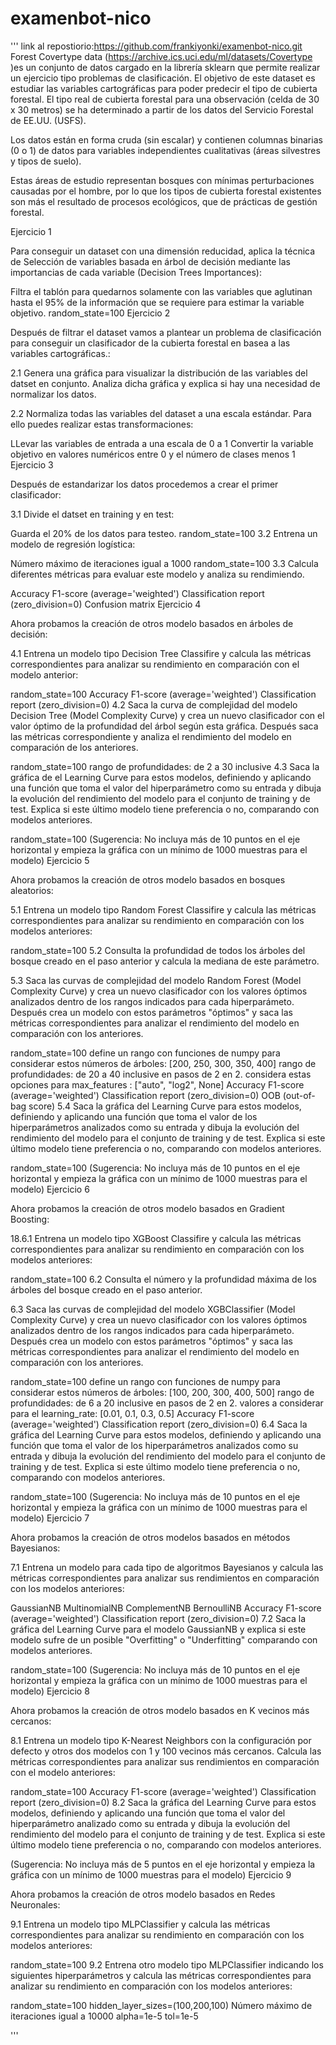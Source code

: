 # examenbot-nico
'''
link al repostiorio:https://github.com/frankiyonki/examenbot-nico.git
Forest Covertype data (https://archive.ics.uci.edu/ml/datasets/Covertype )es un conjunto de datos cargado en la librería sklearn que permite realizar un ejercicio tipo problemas de clasificación. El objetivo de este dataset es estudiar las variables cartográficas para poder predecir el tipo de cubierta forestal. El tipo real de cubierta forestal para una observación (celda de 30 x 30 metros) se ha determinado a partir de los datos del Servicio Forestal de EE.UU. (USFS).

Los datos están en forma cruda (sin escalar) y contienen columnas binarias (0 o 1) de datos para variables independientes cualitativas (áreas silvestres y tipos de suelo).

Estas áreas de estudio representan bosques con mínimas perturbaciones causadas por el hombre, por lo que los tipos de cubierta forestal existentes son más el resultado de procesos ecológicos, que de prácticas de gestión forestal.



Ejercicio 1

Para conseguir un dataset con una dimensión reducidad, aplica la técnica de Selección de variables basada en árbol de decisión mediante las importancias de cada variable (Decision Trees Importances):

Filtra el tablón para quedarnos solamente con las variables que aglutinan hasta el 95% de la información que se requiere para estimar la variable objetivo.
random_state=100
Ejercicio 2

Después de filtrar el dataset vamos a plantear un problema de clasificación para conseguir un clasificador de la cubierta forestal en basea a las variables cartográficas.:

2.1 Genera una gráfica para visualizar la distribución de las variables del datset en conjunto. Analiza dicha gráfica y explica si hay una necesidad de normalizar los datos.

2.2 Normaliza todas las variables del dataset a una escala estándar. Para ello puedes realizar estas transformaciones:

LLevar las variables de entrada a una escala de 0 a 1
Convertir la variable objetivo en valores numéricos entre 0 y el número de clases menos 1
Ejercicio 3

Después de estandarizar los datos procedemos a crear el primer clasificador:

3.1 Divide el datset en training y en test:

Guarda el 20% de los datos para testeo.
random_state=100
3.2 Entrena un modelo de regresión logística:

Número máximo de iteraciones igual a 1000
random_state=100
3.3 Calcula diferentes métricas para evaluar este modelo y analiza su rendimiendo.

Accuracy
F1-score (average='weighted')
Classification report (zero_division=0)
Confusion matrix
Ejercicio 4

Ahora probamos la creación de otros modelo basados en árboles de decisión:

4.1 Entrena un modelo tipo Decision Tree Classifire y calcula las métricas correspondientes para analizar su rendimiento en comparación con el modelo anterior:

random_state=100
Accuracy
F1-score (average='weighted')
Classification report (zero_division=0)
4.2 Saca la curva de complejidad del modelo Decision Tree (Model Complexity Curve) y crea un nuevo clasificador con el valor óptimo de la profundidad del árbol según esta gráfica. Después saca las métricas correspondiente y analiza el rendimiento del modelo en comparación de los anteriores.

random_state=100
rango de profundidades: de 2 a 30 inclusive
4.3 Saca la gráfica de el Learning Curve para estos modelos, definiendo y aplicando una función que toma el valor del hiperparámetro como su entrada y dibuja la evolución del rendimiento del modelo para el conjunto de training y de test. Explica si este último modelo tiene preferencia o no, comparando con modelos anteriores.

random_state=100
(Sugerencia: No incluya más de 10 puntos en el eje horizontal y empieza la gráfica con un mínimo de 1000 muestras para el modelo)
Ejercicio 5

Ahora probamos la creación de otros modelo basados en bosques aleatorios:

5.1 Entrena un modelo tipo Random Forest Classifire y calcula las métricas correspondientes para analizar su rendimiento en comparación con los modelos anteriores:

random_state=100
5.2 Consulta la profundidad de todos los árboles del bosque creado en el paso anterior y calcula la mediana de este parámetro.

5.3 Saca las curvas de complejidad del modelo Random Forest (Model Complexity Curve) y crea un nuevo clasificador con los valores óptimos analizados dentro de los rangos indicados para cada hiperparámeto. Después crea un modelo con estos parámetros "óptimos" y saca las métricas correspondientes para analizar el rendimiento del modelo en comparación con los anteriores.

random_state=100
define un rango con funciones de numpy para considerar estos números de árboles: [200, 250, 300, 350, 400]
rango de profundidades: de 20 a 40 inclusive en pasos de 2 en 2.
considera estas opciones para max_features : ["auto", "log2", None]
Accuracy
F1-score (average='weighted')
Classification report (zero_division=0)
OOB (out-of-bag score)
5.4 Saca la gráfica del Learning Curve para estos modelos, definiendo y aplicando una función que toma el valor de los hiperparámetros analizados como su entrada y dibuja la evolución del rendimiento del modelo para el conjunto de training y de test. Explica si este último modelo tiene preferencia o no, comparando con modelos anteriores.

random_state=100
(Sugerencia: No incluya más de 10 puntos en el eje horizontal y empieza la gráfica con un mínimo de 1000 muestras para el modelo)
Ejercicio 6

Ahora probamos la creación de otros modelo basados en Gradient Boosting:

18.6.1 Entrena un modelo tipo XGBoost Classifire y calcula las métricas correspondientes para analizar su rendimiento en comparación con los modelos anteriores:

random_state=100
6.2 Consulta el número y la profundidad máxima de los árboles del bosque creado en el paso anterior.

6.3 Saca las curvas de complejidad del modelo XGBClassifier (Model Complexity Curve) y crea un nuevo clasificador con los valores óptimos analizados dentro de los rangos indicados para cada hiperparámeto. Después crea un modelo con estos parámetros "óptimos" y saca las métricas correspondientes para analizar el rendimiento del modelo en comparación con los anteriores.

random_state=100
define un rango con funciones de numpy para considerar estos números de árboles: [100, 200, 300, 400, 500]
rango de profundidades: de 6 a 20 inclusive en pasos de 2 en 2.
valores a considerar para el learning_rate: [0.01, 0.1, 0.3, 0.5]
Accuracy
F1-score (average='weighted')
Classification report (zero_division=0)
6.4 Saca la gráfica del Learning Curve para estos modelos, definiendo y aplicando una función que toma el valor de los hiperparámetros analizados como su entrada y dibuja la evolución del rendimiento del modelo para el conjunto de training y de test. Explica si este último modelo tiene preferencia o no, comparando con modelos anteriores.

random_state=100
(Sugerencia: No incluya más de 10 puntos en el eje horizontal y empieza la gráfica con un mínimo de 1000 muestras para el modelo)
Ejercicio 7

Ahora probamos la creación de otros modelos basados en métodos Bayesianos:

7.1 Entrena un modelo para cada tipo de algoritmos Bayesianos y calcula las métricas correspondientes para analizar sus rendimientos en comparación con los modelos anteriores:

GaussianNB
MultinomialNB
ComplementNB
BernoulliNB
Accuracy
F1-score (average='weighted')
Classification report (zero_division=0)
7.2 Saca la gráfica del Learning Curve para el modelo GaussianNB y explica si este modelo sufre de un posible "Overfitting" o "Underfitting" comparando con modelos anteriores.

random_state=100
(Sugerencia: No incluya más de 10 puntos en el eje horizontal y empieza la gráfica con un mínimo de 1000 muestras para el modelo)
Ejercicio 8

Ahora probamos la creación de otros modelo basados en K vecinos más cercanos:

8.1 Entrena un modelo tipo K-Nearest Neighbors con la configuración por defecto y otros dos modelos con 1 y 100 vecinos más cercanos. Calcula las métricas correspondientes para analizar sus rendimientos en comparación con el modelo anteriores:

random_state=100
Accuracy
F1-score (average='weighted')
Classification report (zero_division=0)
8.2 Saca la gráfica del Learning Curve para estos modelos, definiendo y aplicando una función que toma el valor del hiperparámetro analizado como su entrada y dibuja la evolución del rendimiento del modelo para el conjunto de training y de test. Explica si este último modelo tiene preferencia o no, comparando con modelos anteriores.

(Sugerencia: No incluya más de 5 puntos en el eje horizontal y empieza la gráfica con un mínimo de 1000 muestras para el modelo)
Ejercicio 9

Ahora probamos la creación de otros modelo basados en Redes Neuronales:

9.1 Entrena un modelo tipo MLPClassifier y calcula las métricas correspondientes para analizar su rendimiento en comparación con los modelos anteriores:

random_state=100
9.2 Entrena otro modelo tipo MLPClassifier indicando los siguientes hiperparámetros y calcula las métricas correspondientes para analizar su rendimiento en comparación con los modelos anteriores:

random_state=100
hidden_layer_sizes=(100,200,100)
Número máximo de iteraciones igual a 10000
alpha=1e-5
tol=1e-5
 

 '''
